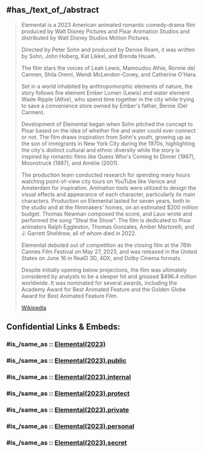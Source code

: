 
## #has_/text_of_/abstract 

> Elemental is a 2023 American animated romantic comedy-drama film 
> produced by Walt Disney Pictures and Pixar Animation Studios 
> and distributed by Walt Disney Studios Motion Pictures. 
> 
> Directed by Peter Sohn and produced by Denise Ream, 
> it was written by Sohn, John Hoberg, Kat Likkel, and Brenda Hsueh. 
> 
> The film stars the voices of Leah Lewis, Mamoudou Athie, Ronnie del Carmen, 
> Shila Ommi, Wendi McLendon-Covey, and Catherine O'Hara. 
> 
> Set in a world inhabited by anthropomorphic elements of nature, 
> the story follows fire element Ember Lumen (Lewis) and water element Wade Ripple (Athie), 
> who spend time together in the city 
> while trying to save a convenience store owned by Ember's father, Bernie (Del Carmen).
>
> Development of Elemental began when Sohn pitched the concept to Pixar 
> based on the idea of whether fire and water could ever connect or not. 
> The film draws inspiration from Sohn's youth, 
> growing up as the son of immigrants in New York City during the 1970s, 
> highlighting the city's distinct cultural and ethnic diversity 
> while the story is inspired by romantic films like Guess Who's Coming to Dinner (1967), 
> Moonstruck (1987), and Amélie (2001). 
> 
> The production team conducted research for spending many hours 
> watching point-of-view city tours on YouTube like Venice and Amsterdam for inspiration. 
> Animation tools were utilized to design the visual effects and appearance of each character, 
> particularly its main characters. 
> Production on Elemental lasted for seven years, both in the studio and at the filmmakers' homes, 
> on an estimated $200 million budget. 
> Thomas Newman composed the score, and Lauv wrote and performed the song "Steal the Show". 
> The film is dedicated to Pixar animators Ralph Eggleston, Thomas Gonzales, Amber Martorelli, 
> and J. Garrett Sheldrew, all of whom died in 2022.
>
> Elemental debuted out of competition as the closing film 
> at the 76th Cannes Film Festival on May 27, 2023, 
> and was released in the United States on June 16 in RealD 3D, 4DX, and Dolby Cinema formats. 
> 
> Despite initially opening below projections, 
> the film was ultimately considered by analysts to be a sleeper hit 
> and grossed $496.4 million worldwide. 
> It was nominated for several awards, including the Academy Award for Best Animated Feature 
> and the Golden Globe Award for Best Animated Feature Film.
>
> [Wikipedia](https://en.wikipedia.org/wiki/Elemental%20(2023%20film))


## Confidential Links & Embeds: 

### #is_/same_as :: [Elemental(2023)](/_Standards/Society/Communication/Media/Movie/Movie-Genre/Media-Corporations/Streaming_Services/Disney+/Pixar/Elemental(2023).md) 

### #is_/same_as :: [Elemental(2023).public](/_public/Society/Communication/Media/Movie/Movie-Genre/Media-Corporations/Streaming_Services/Disney+/Pixar/Elemental(2023).public.md) 

### #is_/same_as :: [Elemental(2023).internal](/_internal/Society/Communication/Media/Movie/Movie-Genre/Media-Corporations/Streaming_Services/Disney+/Pixar/Elemental(2023).internal.md) 

### #is_/same_as :: [Elemental(2023).protect](/_protect/Society/Communication/Media/Movie/Movie-Genre/Media-Corporations/Streaming_Services/Disney+/Pixar/Elemental(2023).protect.md) 

### #is_/same_as :: [Elemental(2023).private](/_private/Society/Communication/Media/Movie/Movie-Genre/Media-Corporations/Streaming_Services/Disney+/Pixar/Elemental(2023).private.md) 

### #is_/same_as :: [Elemental(2023).personal](/_personal/Society/Communication/Media/Movie/Movie-Genre/Media-Corporations/Streaming_Services/Disney+/Pixar/Elemental(2023).personal.md) 

### #is_/same_as :: [Elemental(2023).secret](/_secret/Society/Communication/Media/Movie/Movie-Genre/Media-Corporations/Streaming_Services/Disney+/Pixar/Elemental(2023).secret.md)

